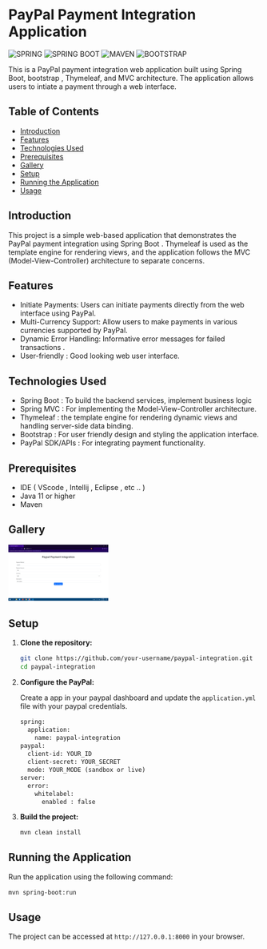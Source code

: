 #  PayPal Payment Integration Application
![SPRING](https://img.shields.io/badge/Spring-6DB33F?style=for-the-badge&logo=spring&logoColor=white)
![SPRING BOOT](https://img.shields.io/badge/Spring_Boot-F2F4F9?style=for-the-badge&logo=spring-boot)
![MAVEN](https://img.shields.io/badge/apache_maven-C71A36?style=for-the-badge&logo=apachemaven&logoColor=white)
![BOOTSTRAP](https://img.shields.io/badge/Bootstrap-563D7C?style=for-the-badge&logo=bootstrap&logoColor=white)

This is a PayPal payment integration web application built using Spring Boot, bootstrap , Thymeleaf, and MVC architecture. The application allows users to intiate a payment through a web interface.

## Table of Contents

- [Introduction](#introduction)
- [Features](#features)
- [Technologies Used](#technologies-used)
- [Prerequisites](#prerequisites)
- [Gallery](#Gallery)
- [Setup](#setup)
- [Running the Application](#running-the-application)
- [Usage](#usage)


## Introduction

This project is a simple web-based application that demonstrates the PayPal payment integration using Spring Boot . Thymeleaf is used as the template engine for rendering views, and the application follows the MVC (Model-View-Controller) architecture to separate concerns.

## Features

- Initiate Payments: Users can initiate payments directly from the web interface using PayPal.
- Multi-Currency Support: Allow users to make payments in various currencies supported by PayPal.
- Dynamic Error Handling: Informative error messages for failed transactions .
- User-friendly : Good looking web user interface.

## Technologies Used

- Spring Boot : To build the backend services, implement business logic
- Spring MVC  : For implementing the Model-View-Controller architecture.
- Thymeleaf :  the template engine for rendering dynamic views and handling server-side data binding.
- Bootstrap :  For user friendly design and styling the application interface.
- PayPal SDK/APIs : For integrating payment functionality.

## Prerequisites

- IDE ( VScode , Intellij , Eclipse , etc .. )
- Java 11 or higher
- Maven

## Gallery

<div>
<img src="https://github.com/sharkblue58/paypal-integration/blob/main/src/main/resources/static/images/1.png" width="200">
</div>

## Setup

1. **Clone the repository:**

    ```bash
    git clone https://github.com/your-username/paypal-integration.git
    cd paypal-integration
    ```

2. **Configure the PayPal:**

    Create a app in your paypal dashboard and update the `application.yml` file with your paypal credentials.

    ```properties
    spring:
      application:
        name: paypal-integration
    paypal:
      client-id: YOUR_ID
      client-secret: YOUR_SECRET
      mode: YOUR_MODE (sandbox or live)
    server:
      error:
        whitelabel:
          enabled : false      
    ```

3. **Build the project:**

    ```bash
    mvn clean install
    ```

## Running the Application

Run the application using the following command:

```bash
mvn spring-boot:run
```

## Usage

The project can be accessed at ```http://127.0.0.1:8000``` in your browser.
